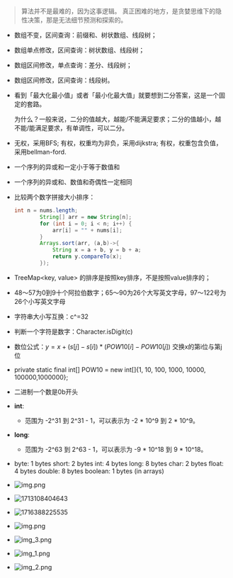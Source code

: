 > 算法并不是最难的，因为这事逻辑。 真正困难的地方，是贪婪思维下的隐性决策，那是无法细节预测和探索的。

- 数组不变，区间查询：前缀和、树状数组、线段树；

- 数组单点修改，区间查询：树状数组、线段树；

- 数组区间修改，单点查询：差分、线段树；

- 数组区间修改，区间查询：线段树。

- 看到「最大化最小值」或者「最小化最大值」就要想到二分答案，这是一个固定的套路。

  为什么？一般来说，二分的值越大，越能/不能满足要求；二分的值越小，越不能/能满足要求，有单调性，可以二分。

- 无权，采用BFS;
  有权，权重均为非负，采用dijkstra;
  有权，权重包含负值，采用bellman-ford.

- 一个序列的异或和一定小于等于数值和

- 一个序列的异或和、数值和奇偶性一定相同

- 比较两个数字拼接大小排序：

  ```java
  int n = nums.length;
          String[] arr = new String[n];
          for (int i = 0; i < n; i++) {
              arr[i] = "" + nums[i];
          }
          Arrays.sort(arr, (a,b)->{
              String x = a + b, y = b + a;
              return y.compareTo(x);
          });
  ```

- TreeMap<key, value> 的排序是按照key排序，不是按照value排序的；

- 48～57为0到9十个阿拉伯数字；65～90为26个大写英文字母，97～122号为26个小写英文字母

- 字符串大小写互换：c^=32

- 判断一个字符是数字：Character.isDigit(c)

- 数位公式：$y = x + (s[j] - s[i]) * (POW10[i] - POW10[j])$ 交换x的第i位与第j位 

- private static final int[] POW10 = new int[]{1, 10, 100, 1000, 10000, 100000,1000000};

- 二进制一个数是0b开头

- **int**:
  - 范围为 -2^31 到 2^31 - 1，可以表示为 -2 * 10^9 到 2 * 10^9。

- **long**:
  - 范围为 -2^63 到 2^63 - 1，可以表示为 -9 * 10^18 到 9 * 10^18。

- byte: 1 bytes
  short: 2 bytes
  int: 4 bytes
  long: 8 bytes
  char: 2 bytes
  float: 4 bytes
  double: 8 bytes
  boolean: 1 bytes (in arrays)

- ![img.png](assets/img.png)

- ![1713108404643](F:\leetcode\README.assets\1713108404643.png)

- ![1716388225535](assets/1716388225535.png)

- ![img.png](assets/img.png)

- ![img_3.png](assets/img_3.png)

- ![img_1.png](assets/img_1.png)

- ![img_2.png](assets/img_2.png)

